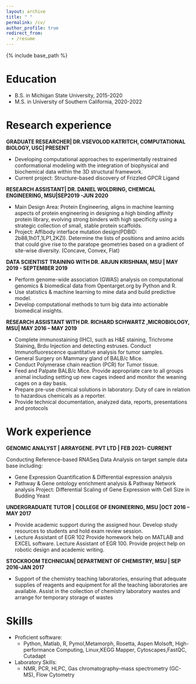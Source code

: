 ```yaml
---
layout: archive
title: " "
permalink: /cv/
author_profile: true
redirect_from:
  - /resume
---
```


{% include base_path %}

# Education

* B.S. in Michigan State University, 2015-2020
* M.S. in University of Southern California, 2020-2022

# Research experience


**GRADUATE RESEARCHER| DR.VSEVOLOD KATRITCH, COMPUTATIONAL BIOLOGY, USC| PRESENT**
  * Developing computational approaches to experimentally restrained conformational modeling with the integration of biophysical and biochemical data within the 3D structural framework.
  * Current project: Structure-based discovery of Frizzled GPCR Ligand

**RESEARCH ASSISTANT| DR. DANIEL WOLDRING, CHEMICAL ENGINEERING, MSU|SEP2019 -JUN 2020**
  * Main Design Area: Protein Engineering, aligns in machine learning aspects of protein engineering in designing a high binding affinity protein library, evolving strong binders with high specificity using a strategic collection of small, stable protein scaffolds.
  * Project: Affibody interface mutation design(PDBID: 2b88,1h0T,1LP1,2KZI). Determine the lists of positions and amino acids that could give rise to the paratope geometries based on a gradient of site-wise diversity. (Concave, Convex, Flat)
  
**DATA SCIENTIST TRAINING WITH DR. ARJUN KRISHNAN, MSU | MAY 2019 - SEPTEMBER 2019**
* Perform genome-wide association (GWAS) analysis on computational genomics & biomedical data from Opentarget.org by Python and R.
* Use statistics & machine learning to mine data and build predictive model.
* Develop computational methods to turn big data into actionable biomedical insights.

**RESEARCH ASSISTANT WITH DR. RICHARD SCHWARTZ ,MICROBIOLOGY, MSU| MAY 2016 – MAY 2019**
* Complete immunostaining (IHC), such as H&E staining, Trichrome Staining, Brdu Injection and detecting
estruses. Conduct Immunofluorescence quantitative analysis for tumor samples.
* General Surgery on Mammary gland of BALB/c Mice.
* Conduct Polymerase chain reaction (PCR) for Tumor tissue.
* Feed and Palpate BALB/c Mice. Provide appropriate care to all groups animal including setting up new cages indeed and monitor the weaning cages on a day basis.
* Prepare pre-use chemical solutions in laboratory. Duty of care in relation to hazardous chemicals as a reporter.
* Provide technical documentation, analyzed data, reports, presentations and protocols

# Work experience

**GENOMIC ANALYST | ARRAYGENE. PVT LTD | FEB 2021- CURRENT**

Conducting Reference-based RNASeq Data Analysis on target sample data base including:
* Gene Expression Quantification & Differential expression analysis
* Pathway & Gene ontology enrichment analysis & Pathway Network analysis
Project: Differential Scaling of Gene Expression with Cell Size in Budding Yeast

**UNDERGRADUATE TUTOR | COLLEGE OF ENGINEERING, MSU |OCT 2016 – MAY 2017**
* Provide academic support during the assigned hour. Develop study resources to students and hold exam
review session.
*  Lecture Assistant of EGR 102 Provide homework help on MATLAB and EXCEL software. Lecture
Assistant of EGR 100. Provide project help on robotic design and academic writing.

**STOCKROOM TECHNICIAN| DEPARTMENT OF CHEMISTRY, MSU | SEP 2016-JAN 2017**
* Support of the chemistry teaching laboratories, ensuring that adequate supplies of reagents and equipment
for all the teaching laboratories are available. Assist in the collection of chemistry laboratory wastes and
arrange for temporary storage of wastes

# Skills

* Proficient software: 
  * Python, Matlab, R, Pymol,Metamorph, Rosetta, Aspen Molsoft, High-performance Computing, Linux,KEGG Mapper, Cytoscapes,FastQC, Cutadapt
* Laboratory Skills: 
  * NMR, PCR, HLPC, Gas chromatography–mass spectrometry (GC-MS), Flow Cytometry

